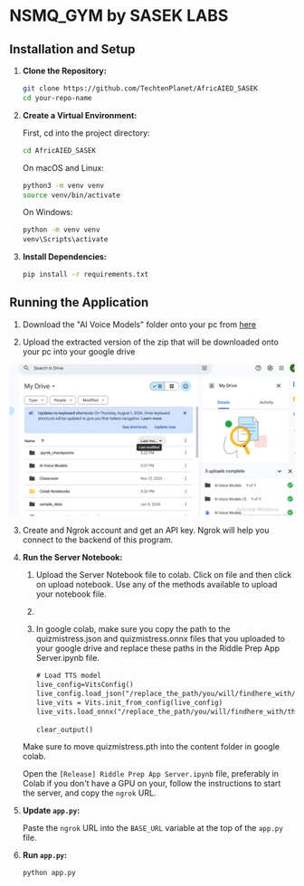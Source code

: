 # NSMQ_GYM by SASEK LABS


## Installation and Setup

1. **Clone the Repository:**

    ```bash
    git clone https://github.com/TechtenPlanet/AfricAIED_SASEK
    cd your-repo-name
    ```

2. **Create a Virtual Environment:**

    First, cd into the project directory: 
    ```bash
    cd AfricAIED_SASEK
    ```

    On macOS and Linux:
    ```bash
    python3 -m venv venv
    source venv/bin/activate
    ```

    On Windows:
    ```bash
    python -m venv venv
    venv\Scripts\activate
    ```

3. **Install Dependencies:**

    ```bash
    pip install -r requirements.txt
    ```

## Running the Application


1. Download the "AI Voice Models" folder onto your pc from [here](https://drive.google.com/drive/folders/1fr5uPj9NOVq8L2gws_DQCLvRRvmUhlY2)


2. Upload the extracted version of the zip that will be downloaded onto your pc into your google drive

 !["Google Drive"](/screenshots/google_drive.png)



3. Create and Ngrok account and get an API key. Ngrok will help you connect to the backend of this program. 


    
1. **Run the Server Notebook:**

    1. Upload the Server Notebook file to colab. Click on file and then click on upload notebook. Use any of 
       the methods available to upload your notebook file.

    2. 

    1. In google colab, make sure you copy the path to the quizmistress.json and quizmistress.onnx files that you
       uploaded to your google drive and replace these paths in the Riddle Prep App Server.ipynb file.

       ```
       # Load TTS model
       live_config=VitsConfig()
       live_config.load_json("/replace_the_path/you/will/findhere_with/the_correct_one.json")
       live_vits = Vits.init_from_config(live_config)
       live_vits.load_onnx("/replace_the_path/you/will/findhere_with/the_correct_one.onnx")

       clear_output()
       ```

    Make sure to move quizmistress.pth into the content folder in google colab.

    Open the `[Release] Riddle Prep App Server.ipynb` file, preferably in Colab if you don't have a GPU on your, follow the instructions to start the server, and copy the `ngrok` URL.

2. **Update `app.py`:**

    Paste the `ngrok` URL into the `BASE_URL` variable at the top of the `app.py` file.

3. **Run `app.py`:**

    ```bash
    python app.py
    ```
